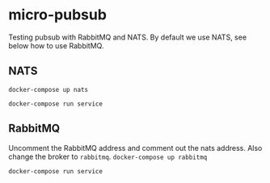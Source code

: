 # micro-pubsub
Testing pubsub with RabbitMQ and NATS. By default we use NATS, see below how to use RabbitMQ.

## NATS
``docker-compose up nats``

``docker-compose run service``

## RabbitMQ
Uncomment the RabbitMQ address and comment out the nats address. Also change the broker to ``rabbitmq``.
``docker-compose up rabbitmq``

``docker-compose run service``
